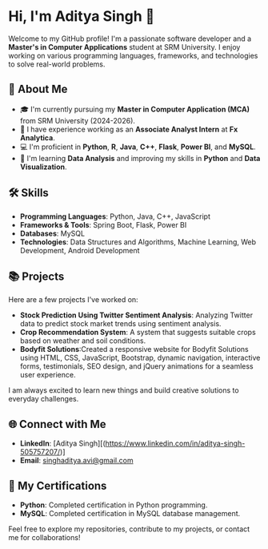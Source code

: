 # Hi, I'm Aditya Singh 👋

Welcome to my GitHub profile! I'm a passionate software developer and a **Master's in Computer Applications** student at SRM University. I enjoy working on various programming languages, frameworks, and technologies to solve real-world problems.

## 🔭 About Me
- 🎓 I'm currently pursuing my **Master in Computer Application (MCA)** from SRM University (2024-2026).
- 💼 I have experience working as an **Associate Analyst Intern** at **Fx Analytica**.
- 💻 I'm proficient in **Python**, **R**, **Java**, **C++**, **Flask**, **Power BI**, and **MySQL**.
- 🌱 I'm learning **Data Analysis** and improving my skills in **Python** and **Data Visualization**.

## 🛠️ Skills
- **Programming Languages**: Python, Java, C++, JavaScript
- **Frameworks & Tools**: Spring Boot, Flask, Power BI
- **Databases**: MySQL
- **Technologies**: Data Structures and Algorithms, Machine Learning, Web Development, Android Development

## 📚 Projects
Here are a few projects I've worked on:

- **Stock Prediction Using Twitter Sentiment Analysis**: Analyzing Twitter data to predict stock market trends using sentiment analysis.
- **Crop Recommendation System**: A system that suggests suitable crops based on weather and soil conditions.
- **Bodyfit Solutions**:Created a responsive website for Bodyfit Solutions using HTML, CSS, JavaScript, Bootstrap, dynamic navigation, interactive forms, testimonials, SEO design, and jQuery animations for a seamless user experience.
  
I am always excited to learn new things and build creative solutions to everyday challenges.

## 🌐 Connect with Me
- **LinkedIn**: [Aditya Singh][(https://www.linkedin.com/in/aditya-singh-505757207/)]
- **Email**: singhaditya.avi@gmail.com

## 📝 My Certifications
- **Python**: Completed certification in Python programming.
- **MySQL**: Completed certification in MySQL database management.

Feel free to explore my repositories, contribute to my projects, or contact me for collaborations!
